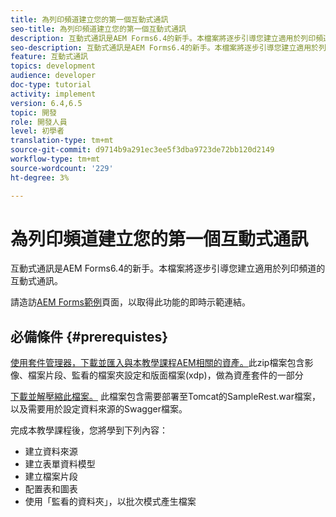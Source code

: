 ```yaml
---
title: 為列印頻道建立您的第一個互動式通訊
seo-title: 為列印頻道建立您的第一個互動式通訊
description: 互動式通訊是AEM Forms6.4的新手。本檔案將逐步引導您建立適用於列印頻道的互動式通訊。
seo-description: 互動式通訊是AEM Forms6.4的新手。本檔案將逐步引導您建立適用於列印頻道的互動式通訊。
feature: 互動式通訊
topics: development
audience: developer
doc-type: tutorial
activity: implement
version: 6.4,6.5
topic: 開發
role: 開發人員
level: 初學者
translation-type: tm+mt
source-git-commit: d9714b9a291ec3ee5f3dba9723de72bb120d2149
workflow-type: tm+mt
source-wordcount: '229'
ht-degree: 3%

---
```



# 為列印頻道建立您的第一個互動式通訊

互動式通訊是AEM Forms6.4的新手。本檔案將逐步引導您建立適用於列印頻道的互動式通訊。

請造訪[AEM Forms範例](https://forms.enablementadobe.com/content/samples/samples.html?query=0)頁面，以取得此功能的即時示範連結。

## 必備條件 {#prerequistes}

[使用套件管理器，下載並匯入與本教學課程AEM相關的資產。](assets/gettingstartedassets.zip)此zip檔案包含影像、檔案片段、監看的檔案夾設定和版面檔案(xdp)，做為資產套件的一部分

[下載並解壓縮此檔案。](assets/warfileandswaggerfile.zip) 此檔案包含需要部署至Tomcat的SampleRest.war檔案，以及需要用於設定資料來源的Swagger檔案。

完成本教學課程後，您將學到下列內容：

* 建立資料來源
* 建立表單資料模型
* 建立檔案片段
* 配置表和圖表
* 使用「監看的資料夾」，以批次模式產生檔案

